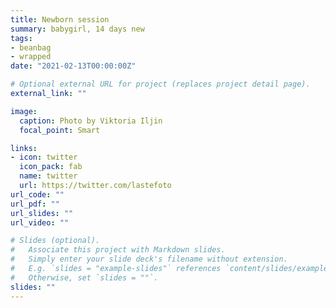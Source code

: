 ```yaml
---
title: Newborn session
summary: babygirl, 14 days new
tags:
- beanbag
- wrapped
date: "2021-02-13T00:00:00Z"

# Optional external URL for project (replaces project detail page).
external_link: ""

image:
  caption: Photo by Viktoria Iljin
  focal_point: Smart

links:
- icon: twitter
  icon_pack: fab
  name: twitter
  url: https://twitter.com/lastefoto
url_code: ""
url_pdf: ""
url_slides: ""
url_video: ""

# Slides (optional).
#   Associate this project with Markdown slides.
#   Simply enter your slide deck's filename without extension.
#   E.g. `slides = "example-slides"` references `content/slides/example-slides.md`.
#   Otherwise, set `slides = ""`.
slides: ""
---
```


